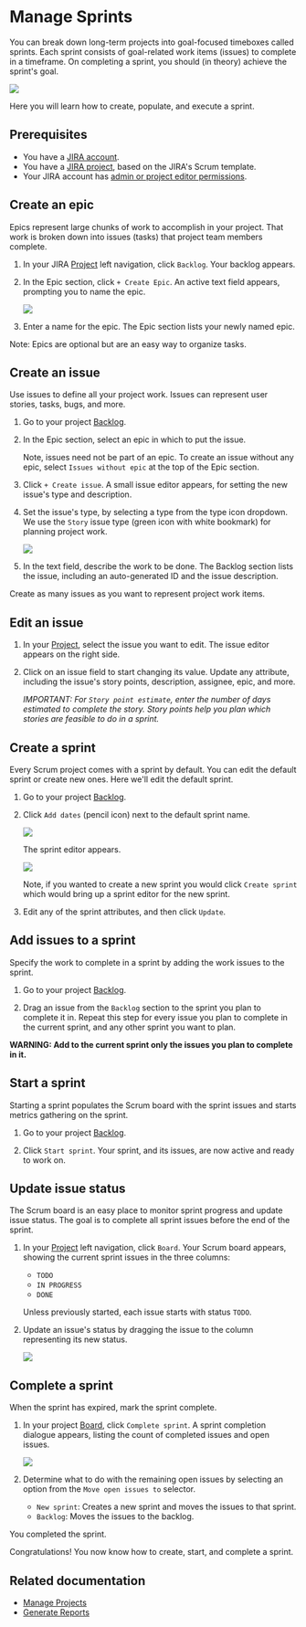 # Manage Sprints

You can break down long-term projects into goal-focused timeboxes called sprints. Each sprint consists of goal-related work items (issues) to complete in a timeframe. On completing a sprint, you should (in theory) achieve the sprint's goal. 

![](./images/sprint-board.png)

<!-- Note, the issue and epic names in the above video screenshot are not realistic. If I had a JIRA account, I would use issues and epics with realistic names, add them to a sprint, and take a screenshot of them in a Scrum board. -->

Here you will learn how to create, populate, and execute a sprint. 

## Prerequisites

- You have a [JIRA account](./placeholder).
- You have a [JIRA project](./placeholder), based on the JIRA's Scrum template.
- Your JIRA account has [admin or project editor permissions](./placeholder).

## Create an epic

Epics represent large chunks of work to accomplish in your project. That work is broken down into issues (tasks) that project team members complete.

1. In your JIRA [Project](./placeholder) left navigation, click `Backlog`. Your backlog appears.

1. In the Epic section, click `+ Create Epic`. An active text field appears, prompting you to name the epic.

    ![](./images/create-an-epic.png)

1. Enter a name for the epic. The Epic section lists your newly named epic.

Note: Epics are optional but are an easy way to organize tasks.

## Create an issue

Use issues to define all your project work. Issues can represent user stories, tasks, bugs, and more.

1. Go to your project [Backlog](./placeholder).

1. In the Epic section, select an epic in which to put the issue.

    Note, issues need not be part of an epic. To create an issue without any epic, select `Issues without epic` at the top of the Epic section.

1. Click `+ Create issue`. A small issue editor appears, for setting the new issue's type and description.

1. Set the issue's type, by selecting a type from the type icon dropdown. We use the `Story` issue type (green icon with white bookmark) for planning project work.

    ![](./images/issue-types.png)

1. In the text field, describe the work to be done. The Backlog section lists the issue, including an auto-generated ID and the issue description.

Create as many issues as you want to represent project work items.

## Edit an issue

1. In your [Project](./placeholder), select the issue you want to edit. The issue editor appears on the right side.

1. Click on an issue field to start changing its value. Update any attribute, including the issue's story points, description, assignee, epic, and more.

    *IMPORTANT: For `Story point estimate`, enter the number of days estimated to complete the story. Story points help you plan which stories are feasible to do in a sprint.*

## Create a sprint

Every Scrum project comes with a sprint by default. You can edit the default sprint or create new ones. Here we'll edit the default sprint.

1. Go to your project [Backlog](./placeholder).

1. Click `Add dates` (pencil icon) next to the default sprint name.

    ![](./images/sprint-pencil-add-dates.png)

    The sprint editor appears.

    ![](./images/edit-sprint.png)

    Note, if you wanted to create a new sprint you would click `Create sprint` which would bring up a sprint editor for the new sprint.

1. Edit any of the sprint attributes, and then click `Update`.

## Add issues to a sprint

Specify the work to complete in a sprint by adding the work issues to the sprint.

1. Go to your project [Backlog](./placeholder).

1. Drag an issue from the `Backlog` section to the sprint you plan to complete it in. Repeat this step for every issue you plan to complete in the current sprint, and any other sprint you want to plan.

**WARNING: Add to the current sprint only the issues you plan to complete in it.**

## Start a sprint

Starting a sprint populates the Scrum board with the sprint issues and starts metrics gathering on the sprint.

1. Go to your project [Backlog](./placeholder).

1. Click `Start sprint`. Your sprint, and its issues, are now active and ready to work on.

## Update issue status

The Scrum board is an easy place to monitor sprint progress and update issue status. The goal is to complete all sprint issues before the end of the sprint.

1. In your [Project](./placeholder) left navigation, click `Board`. Your Scrum board appears, showing the current sprint issues in the three columns:

    - `TODO`
    - `IN PROGRESS`
    - `DONE`

    Unless previously started, each issue starts with status `TODO`.

1. Update an issue's status by dragging the issue to the column representing its new status.

    ![](./images/update-issue-status.gif)

## Complete a sprint

When the sprint has expired, mark the sprint complete.

1. In your project [Board](./placeholder), click `Complete sprint`. A sprint completion dialogue appears, listing the count of completed issues and open issues.

    ![](./images/complete-sprint.png)

1. Determine what to do with the remaining open issues by selecting an option from the `Move open issues to` selector.

    - `New sprint`: Creates a new sprint and moves the issues to that sprint.
    - `Backlog`: Moves the issues to the backlog.

You completed the sprint.

Congratulations! You now know how to create, start, and complete a sprint.

## Related documentation

- [Manage Projects](./placeholder)
- [Generate Reports](./placeholder)